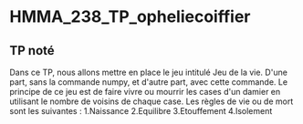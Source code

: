 # HMMA_238_TP_opheliecoiffier
## TP noté
Dans ce TP, nous allons mettre en place le jeu intitulé Jeu de la vie. 
D'une part, sans la commande numpy, et d'autre part, avec cette commande.
Le principe de ce jeu est de faire vivre ou mourrir les cases d'un damier en utilisant le nombre de voisins de chaque case.
Les règles de vie ou de mort sont les suivantes :
1.Naissance 2.Equilibre 3.Etouffement 4.Isolement 
